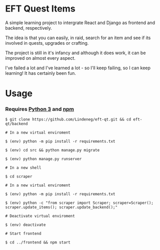 EFT Quest Items
===============

A simple learning project to intergrate React and Django as frontend and backend, respectively.

The idea is that you can easily, in raid, search for an item and see if its involved in quests, upgrades or crafting.

The project is still in it's infancy and although it does work, it can be improved on almost every aspect.

I've failed a lot and I've learned a lot - so I'll keep failing, so I can keep learning! It has certainly been fun. 

Usage
===============

### Requires [Python 3](https://www.python.org/downloads/) and [npm](https://www.npmjs.com/get-npm)

```shell
$ git clone https://github.com/Lindeneg/eft-qt.git && cd eft-qt/backend

# In a new virtual enviroment

$ (env) python -m pip install -r requirements.txt

$ (env) cd src && python manage.py migrate

$ (env) python manage.py runserver
```

```shell
# In a new shell

$ cd scraper

# In a new virtual enviroment

$ (env) python -m pip install -r requirements.txt

$ (env) python -c "from scraper import Scraper; scraper=Scraper(); scraper.update_items(); scraper.update_backend();"

# Deactivate virtual enviroment

$ (env) deactivate

# Start frontend

$ cd ../frontend && npm start
```